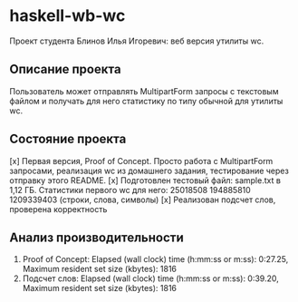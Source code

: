 # haskell-wb-wc

Проект студента Блинов Илья Игоревич: веб версия утилиты wc.

## Описание проекта

Пользователь может отправлять MultipartForm запросы с текстовым файлом и получать для него статистику по типу обычной для утилиты wc.

## Состояние проекта

[x] Первая версия, Proof of Concept. Просто работа с MultipartForm запросами, реализация wc из домашнего задания, тестирование через отправку этого README.
[x] Подготовлен тестовый файл: sample.txt в 1,12 ГБ. Статистики первого wc для него: 25018508 194885810 1209339403 (строки, слова, символы)
[x] Реализован подсчет слов, проверена корректность

## Анализ производительности

1. Proof of Concept: Elapsed (wall clock) time (h:mm:ss or m:ss): 0:27.25, Maximum resident set size (kbytes): 1816
2. Подсчет слов: Elapsed (wall clock) time (h:mm:ss or m:ss): 0:39.20, Maximum resident set size (kbytes): 1816